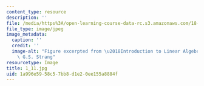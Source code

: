 ```yaml
---
content_type: resource
description: ''
file: /media/https%3A/open-learning-course-data-rc.s3.amazonaws.com/18-06sc-linear-algebra-fall-2011/1a996e5958c57bb8d1e20ee155a8884f_1_11.jpg
file_type: image/jpeg
image_metadata:
  caption: ''
  credit: ''
  image-alt: "Figure excerpted from \u2018Introduction to Linear Algebra\u2019 by\
    \ G.S. Strang"
resourcetype: Image
title: 1_11.jpg
uid: 1a996e59-58c5-7bb8-d1e2-0ee155a8884f
---
```

